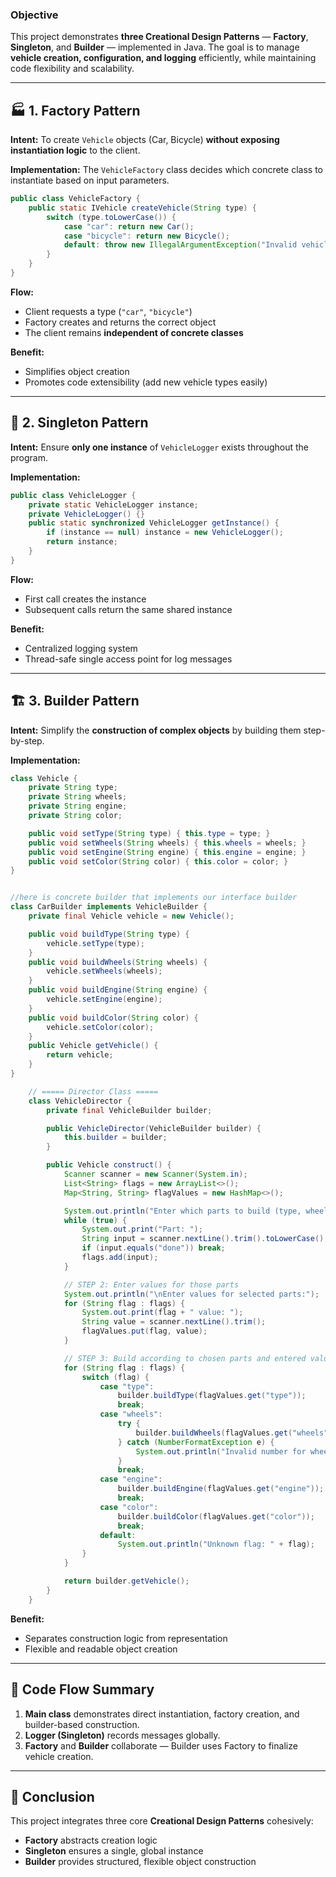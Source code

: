 ### **Objective**

This project demonstrates **three Creational Design Patterns** — **Factory**, **Singleton**, and **Builder** — implemented in Java.
The goal is to manage **vehicle creation, configuration, and logging** efficiently, while maintaining code flexibility and scalability.

---

## 🏭 **1. Factory Pattern**

**Intent:**
To create `Vehicle` objects (Car, Bicycle) **without exposing instantiation logic** to the client.

**Implementation:**
The `VehicleFactory` class decides which concrete class to instantiate based on input parameters.

```java
public class VehicleFactory {
    public static IVehicle createVehicle(String type) {
        switch (type.toLowerCase()) {
            case "car": return new Car();
            case "bicycle": return new Bicycle();
            default: throw new IllegalArgumentException("Invalid vehicle type");
        }
    }
}
```

**Flow:**

* Client requests a type (`"car"`, `"bicycle"`)
* Factory creates and returns the correct object
* The client remains **independent of concrete classes**

**Benefit:**

* Simplifies object creation
* Promotes code extensibility (add new vehicle types easily)

---

## 🧠 **2. Singleton Pattern**

**Intent:**
Ensure **only one instance** of `VehicleLogger` exists throughout the program.

**Implementation:**

```java
public class VehicleLogger {
    private static VehicleLogger instance;
    private VehicleLogger() {}
    public static synchronized VehicleLogger getInstance() {
        if (instance == null) instance = new VehicleLogger();
        return instance;
    }
}
```

**Flow:**

* First call creates the instance
* Subsequent calls return the same shared instance

**Benefit:**

* Centralized logging system
* Thread-safe single access point for log messages

---

## 🏗️ **3. Builder Pattern**

**Intent:**
Simplify the **construction of complex objects** by building them step-by-step.

**Implementation:**

```java
class Vehicle {
    private String type;
    private String wheels;
    private String engine;
    private String color;

    public void setType(String type) { this.type = type; }
    public void setWheels(String wheels) { this.wheels = wheels; }
    public void setEngine(String engine) { this.engine = engine; }
    public void setColor(String color) { this.color = color; }
}


//here is concrete builder that implements our interface builder
class CarBuilder implements VehicleBuilder {
    private final Vehicle vehicle = new Vehicle();

    public void buildType(String type) {
        vehicle.setType(type);
    }
    public void buildWheels(String wheels) {
        vehicle.setWheels(wheels);
    }
    public void buildEngine(String engine) {
        vehicle.setEngine(engine);
    }
    public void buildColor(String color) {
        vehicle.setColor(color);
    }
    public Vehicle getVehicle() {
        return vehicle;
    }
}

    // ===== Director Class =====
    class VehicleDirector {
        private final VehicleBuilder builder;

        public VehicleDirector(VehicleBuilder builder) {
            this.builder = builder;
        }

        public Vehicle construct() {
            Scanner scanner = new Scanner(System.in);
            List<String> flags = new ArrayList<>();
            Map<String, String> flagValues = new HashMap<>();

            System.out.println("Enter which parts to build (type, wheels, engine, color). Type 'done' to finish:");
            while (true) {
                System.out.print("Part: ");
                String input = scanner.nextLine().trim().toLowerCase();
                if (input.equals("done")) break;
                flags.add(input);
            }

            // STEP 2: Enter values for those parts
            System.out.println("\nEnter values for selected parts:");
            for (String flag : flags) {
                System.out.print(flag + " value: ");
                String value = scanner.nextLine().trim();
                flagValues.put(flag, value);
            }

            // STEP 3: Build according to chosen parts and entered values
            for (String flag : flags) {
                switch (flag) {
                    case "type":
                        builder.buildType(flagValues.get("type"));
                        break;
                    case "wheels":
                        try {
                            builder.buildWheels(flagValues.get("wheels"));
                        } catch (NumberFormatException e) {
                            System.out.println("Invalid number for wheels, skipping...");
                        }
                        break;
                    case "engine":
                        builder.buildEngine(flagValues.get("engine"));
                        break;
                    case "color":
                        builder.buildColor(flagValues.get("color"));
                        break;
                    default:
                        System.out.println("Unknown flag: " + flag);
                }
            }

            return builder.getVehicle();
        }
    }
```


**Benefit:**

* Separates construction logic from representation
* Flexible and readable object creation

---

## 🚀 **Code Flow Summary**

1. **Main class** demonstrates direct instantiation, factory creation, and builder-based construction.
2. **Logger (Singleton)** records messages globally.
3. **Factory** and **Builder** collaborate — Builder uses Factory to finalize vehicle creation.

---

## 🧩 **Conclusion**

This project integrates three core **Creational Design Patterns** cohesively:

* **Factory** abstracts creation logic
* **Singleton** ensures a single, global instance
* **Builder** provides structured, flexible object construction

